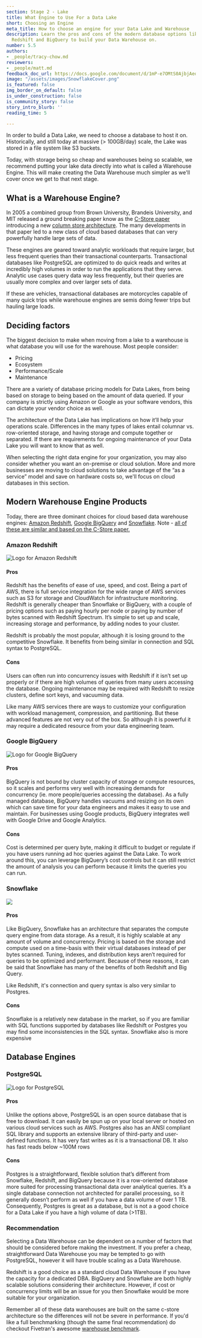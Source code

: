 ```yaml
---
section: Stage 2 - Lake
title: What Engine to Use For a Data Lake
short: Choosing an Engine
meta_title: How to choose an engine for your Data Lake and Warehouse
description: Learn the pros and cons of the modern database options like Snowflake,
  Redshift and BigQuery to build your Data Warehouse on.
number: 5.5
authors:
- _people/tracy-chow.md
reviewers:
- _people/matt.md
feedback_doc_url: https://docs.google.com/document/d/1mP-e7OMtS0AjbjAeo1od5U8NdO8Td94fXwoAacCLf2w/edit?usp=sharing
image: "/assets/images/SnowflakeCover.png"
is_featured: false
img_border_on_default: false
is_under_construction: false
is_community_story: false
story_intro_blurb: ''
reading_time: 5

---
```

In order to build a Data Lake, we need to choose a database to host it on.  Historically, and still today at massive (> 100GB/day) scale, the Lake was stored in a file system like S3 buckets.

Today, with storage being so cheap and warehouses being so scalable, we recommend putting your lake data directly into what is called a Warehouse Engine.  This will make creating the Data Warehouse much simpler as we'll cover once we get to that next stage.

## What is a Warehouse Engine?

In 2005 a combined group from Brown University, Brandeis University, and MIT released a ground breaking paper know as the [C-Store paper](http://people.brandeis.edu/\~nga/papers/VLDB05.pdf) introducing a new [column store architecture](/data-modeling-101/row-vs-column-oriented-databases/).  The many developments in that paper led to a new class of cloud based databases that can very powerfully handle large sets of data.

These engines are geared toward analytic workloads that require larger, but less frequent queries than their transactional counterparts.  Transactional databases like PostgreSQL are optimized to do quick reads and writes at incredibly high volumes in order to run the applications that they serve.  Analytic use cases query data way less frequently, but their queries are usually more complex and over larger sets of data.

<!-- TODO: Would be a great visual here I think - draw a semi and a scooter and maybe list "fast, many trips, low payload" vs "slow, few trips, heavy payload"   -->

If these are vehicles, transactional databases are motorcycles capable of many quick trips while warehouse engines are semis doing fewer trips but hauling large loads.

## Deciding factors

The biggest decision to make when moving from a lake to a warehouse is what database you will use for the warehouse. Most people consider:

* Pricing
* Ecosystem
* Performance/Scale
* Maintenance

There are a variety of database pricing models for Data Lakes, from being based on storage to being based on the amount of data queried. If your company is strictly using Amazon or Google as your software vendors, this can dictate your vendor choice as well.

The architecture of the Data Lake has implications on how it’ll help your operations scale. Differences in the many types of lakes entail columnar vs. row-oriented storage, and having storage and compute together or separated. If there are requirements for ongoing maintenance of your Data Lake you will want to know that as well.

When selecting the right data engine for your organization, you may also consider whether you want an on-premise or cloud solution. More and more businesses are moving to cloud solutions to take advantage of the “as a service” model and save on hardware costs so, we'll focus on cloud databases in this section.

## Modern Warehouse Engine Products

Today, there are three dominant choices for cloud based data warehouse engines: [Amazon Redshift](#amazon-redshift), [Google BigQuery](#google-bigquery) and [Snowflake](#snowflake).  Note - [all of these are similar and based on the C-Store paper.](https://dataschool.com/data-modeling-101/row-vs-column-oriented-databases/)

### Amazon Redshift

![Logo for Amazon Redshift](/assets/images/AmazonRedshiftLogo.png "Amazon Redshift")

#### Pros

Redshift has the benefits of ease of use, speed, and cost. Being a part of AWS, there is full service integration for the wide range of AWS services such as S3 for storage and CloudWatch for infrastructure monitoring. Redshift is generally cheaper than Snowflake or BigQuery, with a couple of pricing options such as paying hourly per node or paying by number of bytes scanned with Redshift Spectrum. It’s simple to set up and scale, increasing storage and performance, by adding nodes to your cluster.

Redshift is probably the most popular, although it is losing ground to the competitive Snowflake. It benefits from being similar in connection and SQL syntax to PostgreSQL.

#### Cons

Users can often run into concurrency issues with Redshift if it isn’t set up properly or if there are high volumes of queries from many users accessing the database. Ongoing maintenance may be required with Redshift to resize clusters, define sort keys, and vacuuming data.

Like many AWS services there are ways to customize your configuration with workload management, compression, and partitioning. But these advanced features are not very out of the box. So although it is powerful it may require a dedicated resource from your data engineering team.

### Google BigQuery

![Logo for Google BigQuery](/assets/images/GoogleBigQueryLogo.png "Google BigQuery")

#### Pros

BigQuery is not bound by cluster capacity of storage or compute resources, so it scales and performs very well with increasing demands for concurrency (ie. more people/queries accessing the database). As a fully managed database, BigQuery handles vacuums and resizing on its own which can save time for your data engineers and makes it easy to use and maintain. For businesses using Google products, BigQuery integrates well with Google Drive and Google Analytics.

#### Cons

Cost is determined per query byte, making it difficult to budget or regulate if you have users running ad hoc queries against the Data Lake. To work around this, you can leverage BigQuery’s cost controls but it can still restrict the amount of analysis you can perform because it limits the queries you can run.

### Snowflake

![](/assets/images/SnowflakeLogo.png)

#### Pros

Like BigQuery, Snowflake has an architecture that separates the compute query engine from data storage. As a result, it is highly scalable at any amount of volume and concurrency. Pricing is based on the storage and compute used on a time-basis with their virtual databases instead of per bytes scanned. Tuning, indexes, and distribution keys aren’t required for queries to be optimized and performant. Because of these reasons, it can be said that Snowflake has many of the benefits of both Redshift and Big Query.

Like Redshift, it's connection and query syntax is also very similar to Postgres.

#### Cons

Snowflake is a relatively new database in the market, so if you are familiar with SQL functions supported by databases like Redshift or Postgres you may find some inconsistencies in the SQL syntax. Snowflake also is more expensive

## Database Engines

### PostgreSQL

![Logo for PostgreSQL](/assets/images/PostgreSQLLogo.png "PostgreSQL")

#### Pros

Unlike the options above, PostgreSQL is an open source database that is free to download. It can easily be spun up on your local server or hosted on various cloud services such as AWS. Postgres also has an ANSI compliant SQL library and supports an extensive library of third-party and user-defined functions. It has very fast writes as it is a transactional DB. It also has fast reads below \~100M rows

#### Cons

Postgres is a straightforward, flexible solution that’s different from Snowflake, Redshift, and BigQuery because it is a row-oriented database more suited for processing transactional data over analytical queries. It’s a single database connection not architected for parallel processing, so it generally doesn’t perform as well if you have a data volume of over 1 TB. Consequently, Postgres is great as a database, but is not a a good choice for a Data Lake if you have a high volume of data (>1TB).

### Recommendation

Selecting a Data Warehouse can be dependent on a number of factors that should be considered before making the investment. If you prefer a cheap, straightforward Data Warehouse you may be tempted to go with PostgreSQL, however it will have trouble scaling as a Data Warehouse.

Redshift is a good choice as a standard cloud Data Warehouse if you have the capacity for a dedicated DBA. BigQuery and Snowflake are both highly scalable solutions considering their architecture. However, if cost or concurrency limits will be an issue for you then Snowflake would be more suitable for your organization.

Remember all of these data warehouses are built on the same c-store architecture so the differences will not be severe in performance. If you'd like a full benchmarking (though the same final recommendation) do checkout Fivetran's awesome [warehouse benchmark](https://fivetran.com/blog/warehouse-benchmark).

<!-- ## Selecting an ETL/ELT Process

Once you have selected your data warehouse solution, you will need to decide how to set up your ETL or ELT to load data from your data lake into your data warehouse and convert the raw data into something meaningful. ETL has been the traditional method for data warehouses, however ELT has been growing in popularity due to its compatibility with cloud systems. -->

<!-- ### View and dbt

![Logo for dbt](/assets/images/dbtLogo (1).png "dbt")

Doing an ETL/ELT in the same place, such as if you are using Redshift for both your database and data warehouse, simplifies your process and keeps your data stack lean. This is desirable because you will have less environments and tools to manage and your data will be housed in one location. You can do it without having to extract and load. Transform only! -->

<!--

These are handled in other sections already

### Performance

In an ETL process the data is typically extracted and first put into a staging area, as opposed to an ELT approach which has all the raw data loaded in your system from the get go. In ELT, because the data is already loaded, users don’t need to wait for the entire process to finish before they can access the data.

In addition to the benefit of accessing the raw data faster, with the transformation performed at query runtime, a query can be run concurrently with other queries. With cloud systems that make it easy to scale storage and processing power, ELT also allows for greater flexibility and lower maintenance. Resources can be added as needed for intensive transformation tasks. And because the data is always available, the ETL process does not need to be modified to make changes to your warehouse.

### Access

Another thing to consider when choosing between ETL and ELT is seeing who should have access to the data warehouse. If there are non-technical users who will also be accessing the data warehouse, then having them exposed to raw data may not be ideal. In that scenario it would be preferable to have the data engineers or data team do the data manipulation in creating summary tables or materialized views. -->

<!--- TODO: We need to explain file based options for the lake - like S3.  --->